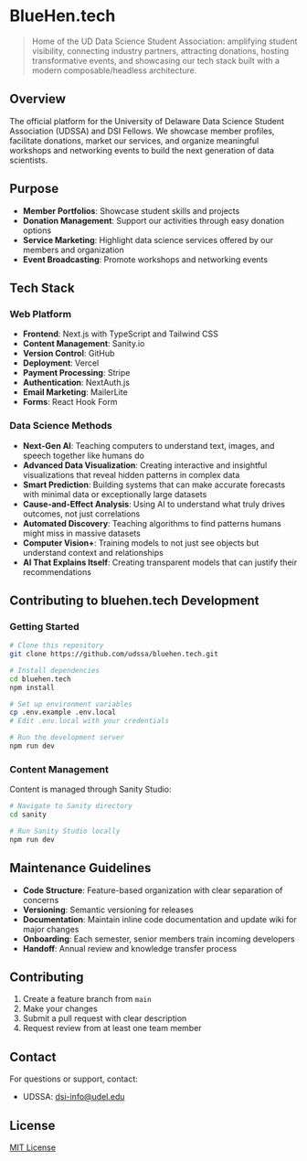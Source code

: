 # BlueHen.tech

> Home of the UD Data Science Student Association: amplifying student visibility, connecting industry partners, attracting donations, hosting transformative events, and showcasing our tech stack built with a modern composable/headless architecture.

## Overview

The official platform for the University of Delaware Data Science Student Association (UDSSA) and DSI Fellows. We showcase member profiles, facilitate donations, market our services, and organize meaningful workshops and networking events to build the next generation of data scientists.

## Purpose

- **Member Portfolios**: Showcase student skills and projects
- **Donation Management**: Support our activities through easy donation options
- **Service Marketing**: Highlight data science services offered by our members and organization
- **Event Broadcasting**: Promote workshops and networking events

## Tech Stack

### Web Platform
- **Frontend**: Next.js with TypeScript and Tailwind CSS
- **Content Management**: Sanity.io
- **Version Control**: GitHub
- **Deployment**: Vercel
- **Payment Processing**: Stripe
- **Authentication**: NextAuth.js
- **Email Marketing**: MailerLite
- **Forms**: React Hook Form

### Data Science Methods
- **Next-Gen AI**: Teaching computers to understand text, images, and speech together like humans do
- **Advanced Data Visualization**: Creating interactive and insightful visualizations that reveal hidden patterns in complex data
- **Smart Prediction**: Building systems that can make accurate forecasts with minimal data or exceptionally large datasets
- **Cause-and-Effect Analysis**: Using AI to understand what truly drives outcomes, not just correlations
- **Automated Discovery**: Teaching algorithms to find patterns humans might miss in massive datasets
- **Computer Vision+**: Training models to not just see objects but understand context and relationships
- **AI That Explains Itself**: Creating transparent models that can justify their recommendations

## Contributing to bluehen.tech Development

### Getting Started

```bash
# Clone this repository
git clone https://github.com/udssa/bluehen.tech.git

# Install dependencies
cd bluehen.tech
npm install

# Set up environment variables
cp .env.example .env.local
# Edit .env.local with your credentials

# Run the development server
npm run dev
```

### Content Management

Content is managed through Sanity Studio:

```bash
# Navigate to Sanity directory
cd sanity

# Run Sanity Studio locally
npm run dev
```

## Maintenance Guidelines

- **Code Structure**: Feature-based organization with clear separation of concerns
- **Versioning**: Semantic versioning for releases
- **Documentation**: Maintain inline code documentation and update wiki for major changes
- **Onboarding**: Each semester, senior members train incoming developers
- **Handoff**: Annual review and knowledge transfer process

## Contributing

1. Create a feature branch from `main`
2. Make your changes
3. Submit a pull request with clear description
4. Request review from at least one team member

## Contact

For questions or support, contact:
- UDSSA: dsi-info@udel.edu

## License

[MIT License](LICENSE)
